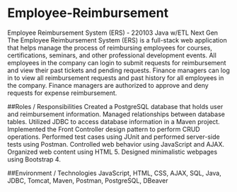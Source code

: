 # Employee-Reimbursement

Employee Reimbursement System (ERS) - 220103 Java w/ETL Next Gen
The Employee Reimbursement System (ERS) is a full-stack web application that helps manage the process of reimbursing employees for courses, certifications, seminars, and other professional development events. All employees in the company can login to submit requests for reimbursement and view their past tickets and pending requests. Finance managers can log in to view all reimbursement requests and past history for all employees in the company. Finance managers are authorized to approve and deny requests for expense reimbursement.

##Roles / Responsibilities 
Created a PostgreSQL database that holds user and reimbursement information.
Managed relationships between database tables.
Utilized JDBC to access database information in a Maven project.
Implemented the Front Controller design pattern to perform CRUD operations.
Performed test cases using JUnit and performed server-side tests using Postman.
Controlled web behavior using JavaScript and AJAX.
Organized web content using HTML 5.
Designed minimalistic webpages using Bootstrap 4.

##Environment / Technologies 
JavaScript, HTML, CSS, AJAX, SQL, Java, JDBC, Tomcat, Maven, Postman, PostgreSQL, DBeaver
